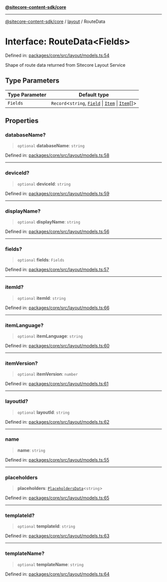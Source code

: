 [**@sitecore-content-sdk/core**](../../README.md)

***

[@sitecore-content-sdk/core](../../README.md) / [layout](../README.md) / RouteData

# Interface: RouteData\<Fields\>

Defined in: [packages/core/src/layout/models.ts:54](https://github.com/Sitecore/content-sdk/blob/7431276a7299d7d9f331859c62da70341d8eed40/packages/core/src/layout/models.ts#L54)

Shape of route data returned from Sitecore Layout Service

## Type Parameters

| Type Parameter | Default type |
| ------ | ------ |
| `Fields` | `Record`\<`string`, [`Field`](Field.md) \| [`Item`](Item.md) \| [`Item`](Item.md)[]\> |

## Properties

### databaseName?

> `optional` **databaseName**: `string`

Defined in: [packages/core/src/layout/models.ts:58](https://github.com/Sitecore/content-sdk/blob/7431276a7299d7d9f331859c62da70341d8eed40/packages/core/src/layout/models.ts#L58)

***

### deviceId?

> `optional` **deviceId**: `string`

Defined in: [packages/core/src/layout/models.ts:59](https://github.com/Sitecore/content-sdk/blob/7431276a7299d7d9f331859c62da70341d8eed40/packages/core/src/layout/models.ts#L59)

***

### displayName?

> `optional` **displayName**: `string`

Defined in: [packages/core/src/layout/models.ts:56](https://github.com/Sitecore/content-sdk/blob/7431276a7299d7d9f331859c62da70341d8eed40/packages/core/src/layout/models.ts#L56)

***

### fields?

> `optional` **fields**: `Fields`

Defined in: [packages/core/src/layout/models.ts:57](https://github.com/Sitecore/content-sdk/blob/7431276a7299d7d9f331859c62da70341d8eed40/packages/core/src/layout/models.ts#L57)

***

### itemId?

> `optional` **itemId**: `string`

Defined in: [packages/core/src/layout/models.ts:66](https://github.com/Sitecore/content-sdk/blob/7431276a7299d7d9f331859c62da70341d8eed40/packages/core/src/layout/models.ts#L66)

***

### itemLanguage?

> `optional` **itemLanguage**: `string`

Defined in: [packages/core/src/layout/models.ts:60](https://github.com/Sitecore/content-sdk/blob/7431276a7299d7d9f331859c62da70341d8eed40/packages/core/src/layout/models.ts#L60)

***

### itemVersion?

> `optional` **itemVersion**: `number`

Defined in: [packages/core/src/layout/models.ts:61](https://github.com/Sitecore/content-sdk/blob/7431276a7299d7d9f331859c62da70341d8eed40/packages/core/src/layout/models.ts#L61)

***

### layoutId?

> `optional` **layoutId**: `string`

Defined in: [packages/core/src/layout/models.ts:62](https://github.com/Sitecore/content-sdk/blob/7431276a7299d7d9f331859c62da70341d8eed40/packages/core/src/layout/models.ts#L62)

***

### name

> **name**: `string`

Defined in: [packages/core/src/layout/models.ts:55](https://github.com/Sitecore/content-sdk/blob/7431276a7299d7d9f331859c62da70341d8eed40/packages/core/src/layout/models.ts#L55)

***

### placeholders

> **placeholders**: [`PlaceholdersData`](../type-aliases/PlaceholdersData.md)\<`string`\>

Defined in: [packages/core/src/layout/models.ts:65](https://github.com/Sitecore/content-sdk/blob/7431276a7299d7d9f331859c62da70341d8eed40/packages/core/src/layout/models.ts#L65)

***

### templateId?

> `optional` **templateId**: `string`

Defined in: [packages/core/src/layout/models.ts:63](https://github.com/Sitecore/content-sdk/blob/7431276a7299d7d9f331859c62da70341d8eed40/packages/core/src/layout/models.ts#L63)

***

### templateName?

> `optional` **templateName**: `string`

Defined in: [packages/core/src/layout/models.ts:64](https://github.com/Sitecore/content-sdk/blob/7431276a7299d7d9f331859c62da70341d8eed40/packages/core/src/layout/models.ts#L64)
